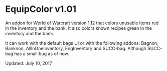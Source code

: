 # EquipColor v1.01

An addon for World of Warcraft version 1.12 that colors unusable items red in the inventory and the bank. 
It also colors known recipes green in the inventory and the bank.

It can work with the default bags UI or with the following addons:
Bagnon, Banknon, AllInOneInventory, EngInventory and SUCC-bag. Although SUCC-bag has a small bug as of now.

Updated: July 10, 2017
